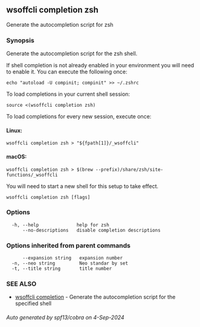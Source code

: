 ## wsoffcli completion zsh

Generate the autocompletion script for zsh

### Synopsis

Generate the autocompletion script for the zsh shell.

If shell completion is not already enabled in your environment you will need
to enable it.  You can execute the following once:

	echo "autoload -U compinit; compinit" >> ~/.zshrc

To load completions in your current shell session:

	source <(wsoffcli completion zsh)

To load completions for every new session, execute once:

#### Linux:

	wsoffcli completion zsh > "${fpath[1]}/_wsoffcli"

#### macOS:

	wsoffcli completion zsh > $(brew --prefix)/share/zsh/site-functions/_wsoffcli

You will need to start a new shell for this setup to take effect.


```
wsoffcli completion zsh [flags]
```

### Options

```
  -h, --help              help for zsh
      --no-descriptions   disable completion descriptions
```

### Options inherited from parent commands

```
      --expansion string   expansion number
  -n, --neo string         Neo standar by set
  -t, --title string       title number
```

### SEE ALSO

* [wsoffcli completion](doc/wsoffcli_completion.md)	 - Generate the autocompletion script for the specified shell

###### Auto generated by spf13/cobra on 4-Sep-2024
